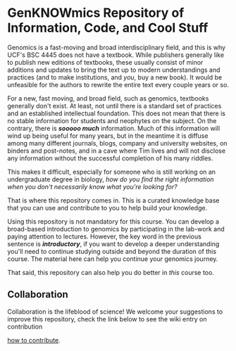 # GenKNOWmics Repository of Information, Code, and Cool Stuff

Genomics is a fast-moving and broad interdisciplinary field, and this is why UCF's BSC 4445 does not have a textbook. While publishers generally like to publish new editions of textbooks, these usually consist of minor additions and updates to bring the text up to modern understandings and practices (and to make institutions, and _you_, buy a new book). It would be unfeasible for the authors to rewrite the entire text every couple years or so.

For a new, fast moving, and broad field, such as genomics, textbooks generally don't exist. At least, not until there is a standard set of practices and an established intellectual foundation. This does not mean that there is no stable information for students and neophytes on the subject. On the contrary, there is **_sooooo much_** information. Much of this information will wind up being useful for many years, but in the meantime it is diffuse among many different journals, blogs, company and university websites, on binders and post-notes, and in a cave where Tim lives and will not disclose any information without the successful completion of his many riddles.   

This makes it difficult, especially for someone who is still working on an undergraduate degree in biology, _how do you find the right information when you don't necessarily know what you're looking for?_

That is where this repository comes in. This is a curated knowledge base that you can use and contribute to you to help build your knowledge.

Using this repository is not mandatory for this course. You can develop a broad-based introduction to genomics by participating in the lab-work and paying attention to lectures. However, the key word in the previous sentence is _**introductory**_, if you want to develop a deeper understanding you'll need to continue studying outside and beyond the duration of this course. The material here can help you continue your genomics journey.

That said, this repository can also help you do better in _this_ course too.

## Collaboration 
Collaboration is the lifeblood of science! We welcome your suggestions to improve this repository, check the link below to see the wiki entry on contribution 

[how to contribute](https://github.com/brotherjack/geknowmics-repo/wiki/How-to-Contribute).
